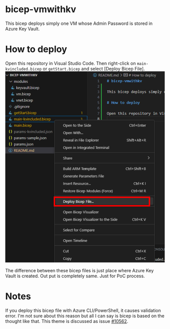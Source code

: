 # bicep-vmwithkv
This bicep deploys simply one VM whose Admin Password is stored in Azure Key Vault.

# How to deploy
Open this repository in Visual Studio Code. Then right-click on `main-kvincluded.bicep` or `getStart.bicep` and select [Deploy Bicep File].
![](/imgs/deploy.png)

The difference between these bicep files is just place where Azure Key Vault is created. Out put is completely same. Just for PoC process.

# Notes
If you deploy this bicep file with Azure CLI/PowerShell, it causes validation error. I'm not sure about this reason but all I can say is bicep is based on the thought like that.
This theme is discussed as issue [#10562](https://github.com/Azure/bicep/issues/10562).